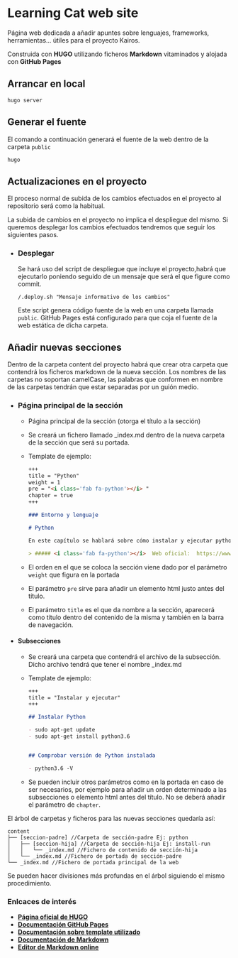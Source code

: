 # Learning Cat web site

Página web dedicada a añadir apuntes sobre lenguajes, frameworks, herramientas... útiles para el proyecto Kairos.

Construida con **HUGO** utilizando ficheros **Markdown** vitaminados y alojada con **GitHub Pages**

## Arrancar en local

```console
hugo server
```

## Generar el fuente

El comando a continuación generará el fuente de la web dentro de la carpeta `public`

```console
hugo
```

## Actualizaciones en el proyecto

El proceso normal de subida de los cambios efectuados en el proyecto al repositorio será como la habitual.

La subida de cambios en el proyecto no implica el despliegue del mismo. Si queremos desplegar los cambios efectuados tendremos que seguir los siguientes pasos.

- ### Desplegar

    Se hará uso del script de despliegue que incluye el proyecto,habrá que ejecutarlo poniendo seguido de un mensaje que será el que figure como commit.

    ```console
    /.deploy.sh "Mensaje informativo de los cambios"
    ```

    Este script genera código fuente de la web en una carpeta llamada `public`. GitHub Pages está configurado para que coja el fuente de la web estática de dicha carpeta.

## Añadir nuevas secciones

Dentro de la carpeta content del proyecto habrá que crear otra carpeta que contendrá los ficheros markdown de la nueva sección.
Los nombres de las carpetas no soportan camelCase, las palabras que conformen en nombre de las carpetas tendrán que estar separadas por un guión medio.

- ### Página principal de la sección

  - Página principal de la sección (otorga el título a la sección)

  - Se creará un fichero llamado _index.md dentro de la nueva carpeta de la sección que será su portada.

  - Template de ejemplo:

    ```markdown
    +++
    title = "Python"
    weight = 1
    pre = "<i class='fab fa-python'></i> "
    chapter = true
    +++

    ### Entorno y lenguaje

    # Python

    En este capítulo se hablará sobre cómo instalar y ejecutar python en un sistema unix, así como un manual sobre el lenguaje.

    > ##### <i class='fab fa-python'></i>  Web oficial:  https://www.python.org/
    ```

  - El orden en el que se coloca la sección viene dado por el parámetro `weight` que figura en la portada

  - El parámetro `pre` sirve para añadir un elemento html justo antes del título.

  - El parámetro `title` es el que da nombre a la sección, aparecerá como título dentro del contenido de la misma y también en la barra de navegación.

- #### Subsecciones
  - Se creará una carpeta que contendrá el archivo de la subsección. Dicho archivo tendrá que tener el nombre _index.md

  - Template de ejemplo:

    ```markdown
    +++
    title = "Instalar y ejecutar"
    +++

    ## Instalar Python

    - sudo apt-get update
    - sudo apt-get install python3.6


    ## Comprobar versión de Python instalada

    - python3.6 -V
    ```

  - Se pueden incluir otros parámetros como en la portada en caso de ser necesarios, por ejemplo para añadir un orden determinado a las subsecciones o elemento html antes del título. No se deberá añadir el parámetro de `chapter`.

El árbol de carpetas y ficheros para las nuevas secciones quedaría así:

    content
    ├── [seccion-padre] //Carpeta de sección-padre Ej: python
    │   ├── [seccion-hija] //Carpeta de sección-hija Ej: install-run
    │   │   └── _index.md //Fichero de contenido de sección-hija
    │   └── _index.md //Fichero de portada de sección-padre
    └── _index.md //Fichero de portada principal de la web

Se pueden hacer divisiones más profundas en el árbol siguiendo el mismo procedimiento.

### Enlcaces de interés

- [**Página oficial de HUGO**](https://gohugo.io/)
- [**Documentación GitHub Pages**](https://pages.github.com/)
- [**Documentación sobre template utilizado**](https://learn.netlify.com/en/)
- [**Documentación de Markdown**](https://daringfireball.net/projects/markdown/syntax)
- [**Editor de Markdown online**](https://stackedit.io/)